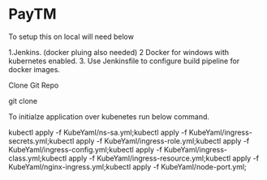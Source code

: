 # PayTM


To setup this on local will need below 

1.Jenkins. (docker pluing also needed)
2 Docker for windows with kubernetes enabled.
3. Use Jenkinsfile to configure build pipeline for docker images.

Clone Git Repo

git clone 

To initialze application over kubenetes run below command.

kubectl apply -f KubeYaml/ns-sa.yml;kubectl apply -f KubeYaml/ingress-secrets.yml;kubectl apply -f KubeYaml/ingress-role.yml;kubectl apply -f KubeYaml/ingress-config.yml;kubectl apply -f KubeYaml/ingress-class.yml;kubectl apply -f KubeYaml/ingress-resource.yml;kubectl apply -f KubeYaml/nginx-ingress.yml;kubectl apply -f KubeYaml/node-port.yml;
